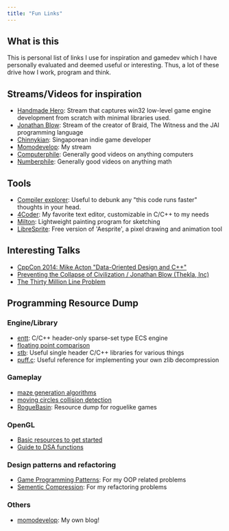 ```yaml
---
title: "Fun Links"
---
```

## What is this
This is personal list of links I use for inspiration and gamedev which I have personally evaluated and deemed useful or interesting. Thus, a lot of these drive how I work, program and think.

## Streams/Videos for inspiration
- [Handmade Hero](https://hero.handmade.network/episode/code): Stream that captures win32 low-level game engine development from scratch with minimal libraries used.
- [Jonathan Blow](https://https://www.twitch.tv/j_blow/): Stream of the creator of Braid, The Witness and the JAI programming language
- [Chinnykian](https://www.twitch.tv/chinykian): Singaporean indie game developer  
- [Momodevelop](https://www.twitch.tv/momodevelop): My stream
- [Computerphile](https://www.youtube.com/channel/UC9-y-6csu5WGm29I7JiwpnA): Generally good videos on anything computers
- [Numberphile](https://www.youtube.com/user/numberphile): Generally good videos on anything math

## Tools
- [Compiler explorer](https://godbolt.org/): Useful to debunk any "this code runs faster" thoughts in your head.
- [4Coder](https://4coder.handmade.network/): My favorite text editor, customizable in C/C++ to my needs
- [Milton](https://milton.handmade.network/): Lightweight painting program for sketching
- [LibreSprite](https://libresprite.github.io/): Free version of 'Aesprite', a pixel drawing and animation tool

## Interesting Talks
- [CppCon 2014: Mike Acton "Data-Oriented Design and C++"](https://www.youtube.com/watch?v=rX0ItVEVjHc) 
- [Preventing the Collapse of Civilization / Jonathan Blow (Thekla, Inc)](https://www.youtube.com/watch?v=ZSRHeXYDLko)
- [The Thirty Million Line Problem](https://www.youtube.com/watch?v=kZRE7HIO3vk)

## Programming Resource Dump

### Engine/Library
- [entt](https://github.com/skypjack/entt): C/C++ header-only sparse-set type ECS engine
- [floating point comparison](https://floating-point-gui.de/errors/comparison/)
- [stb](https://github.com/nothings/stb): Useful single header C/C++ libraries for various things 
- [puff.c](https://github.com/madler/zlib/blob/master/contrib/puff/puff.c): Useful reference for implementing your own zlib decompression

### Gameplay
- [maze generation algorithms](http://www.astrolog.org/labyrnth/algrithm.htm)
- [moving circles collision detection](https://www.gamasutra.com/view/feature/131424/pool_hall_lessons_fast_accurate_.php?print=1) 
- [RogueBasin](http://www.roguebasin.com/index.php?title=Main_Page): Resource dump for roguelike games

### OpenGL
- [Basic resources to get started](https://learnopengl.com/)
- [Guide to DSA functions](https://github.com/fendevel/Guide-to-Modern-OpenGL-Functions#glcreatebuffers)

### Design patterns and refactoring
- [Game Programming Patterns](https://gameprogrammingpatterns.com/): For my OOP related problems
- [Sementic Compression](https://caseymuratori.com/blog_0015): For my refactoring problems

### Others
- [momodevelop](https://geraldwong.net/blog/): My own blog!